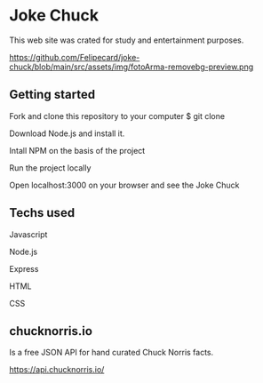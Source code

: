 # Joke Chuck
This web site was crated for study and entertainment purposes.

https://github.com/Felipecard/joke-chuck/blob/main/src/assets/img/fotoArma-removebg-preview.png

## Getting started 
Fork and clone this repository to your computer
$ git clone

Download Node.js and install it.

Intall NPM on the basis of the project

Run the project locally

Open localhost:3000 on your browser and see the Joke Chuck


## Techs used
Javascript

Node.js

Express

HTML

CSS

## chucknorris.io
Is a free JSON API for hand curated Chuck Norris facts.

https://api.chucknorris.io/
